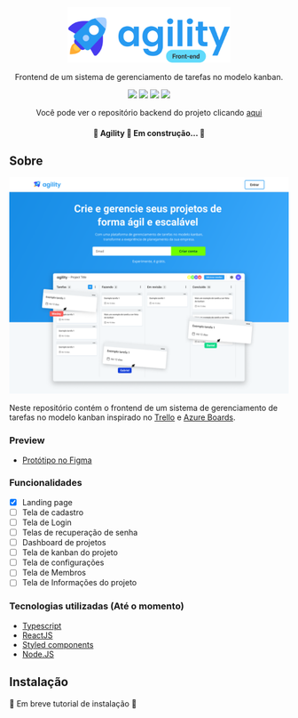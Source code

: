 
<p align="center">
  <img src="./.github/assets/logo.svg" height="100"/>
</p>

<p align="center">Frontend de um sistema de gerenciamento de tarefas no modelo kanban.</p>

<p align="center">
  <img src="https://img.shields.io/github/issues/wesleyoliveira820/agility-frontend" />
  <img src="https://img.shields.io/github/forks/wesleyoliveira820/agility-frontend" />
  <img src="https://img.shields.io/github/stars/wesleyoliveira820/agility-frontend" />
  <img src="https://img.shields.io/github/license/wesleyoliveira820/agility-frontend" />
</p>

<p align="center">Você pode ver o repositório backend do projeto clicando <a href="https://github.com/wesleyoliveira820/agility-backend">aqui</a></p>

<h4 align="center">
  🚧  Agility 🚀 Em construção...  🚧
</h4>

## Sobre

<p align="center">
  <img src="./.github/assets/home.png" />
</p>

Neste repositório contém o frontend de um sistema de gerenciamento de tarefas no modelo kanban inspirado no [Trello](https://trello.com) e [Azure Boards](https://azure.microsoft.com/pt-br/services/devops/boards/).

### Preview

* [Protótipo no Figma](https://www.figma.com/file/HyHtd5RPjX6usHCKnFWCLl/Agility?node-id=240%3A50)

### Funcionalidades

- [x] Landing page
- [ ] Tela de cadastro
- [ ] Tela de Login
- [ ] Telas de recuperação de senha
- [ ] Dashboard de projetos
- [ ] Tela de kanban do projeto
- [ ] Tela de configurações
- [ ] Tela de Membros
- [ ] Tela de Informações do projeto

### Tecnologias utilizadas (Até o momento)

* [Typescript](https://www.typescriptlang.org/)
* [ReactJS](https://reactjs.org/)
* [Styled components](https://styled-components.com/)
* [Node.JS](https://nodejs.org/en/)

## Instalação

  🚧  Em breve tutorial de instalação  🚧
